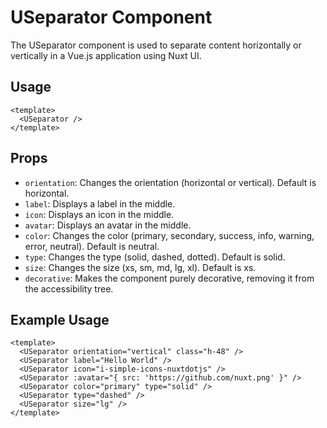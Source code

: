 # USeparator Component

The USeparator component is used to separate content horizontally or vertically in a Vue.js application using Nuxt UI.

## Usage

```vue
<template>
  <USeparator />
</template>
```

## Props

- `orientation`: Changes the orientation (horizontal or vertical). Default is horizontal.
- `label`: Displays a label in the middle.
- `icon`: Displays an icon in the middle.
- `avatar`: Displays an avatar in the middle.
- `color`: Changes the color (primary, secondary, success, info, warning, error, neutral). Default is neutral.
- `type`: Changes the type (solid, dashed, dotted). Default is solid.
- `size`: Changes the size (xs, sm, md, lg, xl). Default is xs.
- `decorative`: Makes the component purely decorative, removing it from the accessibility tree.

## Example Usage

```vue
<template>
  <USeparator orientation="vertical" class="h-48" />
  <USeparator label="Hello World" />
  <USeparator icon="i-simple-icons-nuxtdotjs" />
  <USeparator :avatar="{ src: 'https://github.com/nuxt.png' }" />
  <USeparator color="primary" type="solid" />
  <USeparator type="dashed" />
  <USeparator size="lg" />
</template>
```